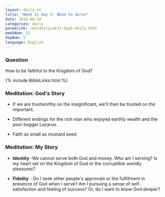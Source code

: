 ```yaml
---
layout: daily-en
title: "Week 31 Day 5: Whom to Serve"
date: 2018-08-24 
categories: daily
permalink: /en/daily/wk31-day5-daily.html
weekNum: 31
dayNum: 5
language: English
---
```


### Question     
How to be faithful to the Kingdom of God?

{% include BibleLinks.html %} 

### Meditation: God's Story   
+ If we are trustworthy on the insignificant, we'll then be trusted on the important. 

+ Different endings for the rich man who enjoyed earthly wealth and the poor beggar Lazarus. 

+ Faith as small as mustard seed. 

### Meditation: My Story   
+ **Identity** -We cannot serve both God and money. Who am I serving? Is my heart set on the Kingdom of God or the corruptible worldly pleasures? 

+ **Fidelity** - Do I seek other people's approvals or the fulfillment in presence of God when I serve? Am I pursuing a sense of self-satisfaction and feeling of success? Or, do I want to know God deeper? 
